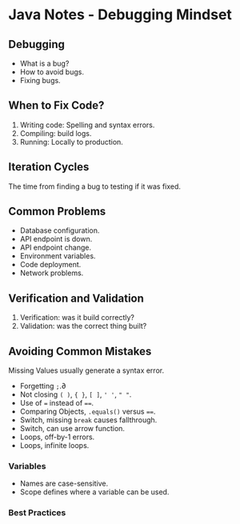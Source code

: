 # Java Notes - Debugging Mindset

## Debugging

* What is a bug?
* How to avoid bugs.
* Fixing bugs.

## When to Fix Code?

1. Writing code: Spelling and syntax errors.
2. Compiling: build logs.
3. Running: Locally to production.

## Iteration Cycles

The time from finding a bug to testing if it was fixed.

## Common Problems

* Database configuration.
* API endpoint is down.
* API endpoint change.
* Environment variables.
* Code deployment.
* Network problems.

## Verification and Validation

1. Verification: was it build correctly?
2. Validation: was the correct thing built?

## Avoiding Common Mistakes

Missing Values usually generate a syntax error.

* Forgetting `;`.∂
* Not closing `( )`, `{ }`, `[ ]`, `' '`, `" "`.
* Use of `=` instead of `==`.
* Comparing Objects, `.equals()` versus `==`.
* Switch, missing `break` causes fallthrough.
* Switch, can use arrow function.
* Loops, off-by-1 errors.
* Loops, infinite loops.

### Variables

* Names are case-sensitive.
* Scope defines where a variable can be used.

### Best Practices
